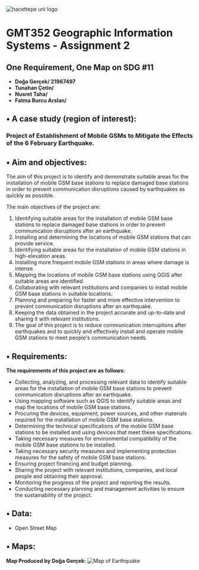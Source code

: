
![hacettepe uni logo](https://user-images.githubusercontent.com/120742291/228499073-c051153a-a1e9-4adc-9bd1-4e3015647017.svg)

# GMT352 Geographic Information Systems - Assignment 2


## One Requirement, One Map on SDG #11

- **Doğa Gerçek/ 21967497** 
- **Tunahan Çetin/**   
- **Nusret Taha/**  
- **Fatma Burcu Arslan/**


## • A case study (region of interest): 
### Project of Establishment of Mobile GSMs to Mitigate the Effects of the 6 February Earthquake.

## • Aim and objectives:
The aim of this project is to identify and demonstrate suitable areas for the installation of mobile GSM base stations to replace damaged base stations in order to prevent communication disruptions caused by earthquakes as quickly as possible. 

The main objectives of the project are:
1. Identifying suitable areas for the installation of mobile GSM base stations to replace damaged base stations in order to prevent communication disruptions after an earthquake.
2. Installing and determining the locations of mobile GSM stations that can provide service.
3. Identifying suitable areas for the installation of mobile GSM stations in high-elevation areas.
4. Installing more frequent mobile GSM stations in areas where damage is intense.
5. Mapping the locations of mobile GSM base stations using QGIS after suitable areas are identified.
6. Collaborating with relevant institutions and companies to install mobile GSM base stations in suitable locations.
7. Planning and preparing for faster and more effective intervention to prevent communication disruptions after an earthquake.
8. Keeping the data obtained in the project accurate and up-to-date and sharing it with relevant institutions.
9. The goal of this project is to reduce communication interruptions after earthquakes and to quickly and effectively install and operate mobile GSM stations to meet people's communication needs.

## • Requirements:
**The requirements of this project are as follows:**
* Collecting, analyzing, and processing relevant data to identify suitable areas for the installation of mobile GSM base stations to prevent communication disruptions after an earthquake.
* Using mapping software such as QGIS to identify suitable areas and map the locations of mobile GSM base stations.
* Procuring the devices, equipment, power sources, and other materials required for the installation of mobile GSM base stations.
* Determining the technical specifications of the mobile GSM base stations to be installed and using devices that meet these specifications.
* Taking necessary measures for environmental compatibility of the mobile GSM base stations to be installed.
* Taking necessary security measures and implementing protection measures for the safety of mobile GSM base stations.
* Ensuring project financing and budget planning.
* Sharing the project with relevant institutions, companies, and local people and obtaining their approval.
* Monitoring the progress of the project and reporting the results.
* Conducting necessary planning and management activities to ensure the sustainability of the project.

## • Data:
 - Open Street Map

## • Maps:
**Map Produced by Doğa Gerçek:**
![Map of Earthquake](https://user-images.githubusercontent.com/120742291/228494795-8f48bd88-d199-47c5-b512-7a0e9781d048.png)

